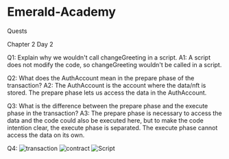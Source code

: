 # Emerald-Academy
Quests


Chapter 2 Day 2 

Q1: Explain why we wouldn't call changeGreeting in a script.
A1: A script does not modify the code, so changeGreeting wouldn't be called in a script. 

Q2: What does the AuthAccount mean in the prepare phase of the transaction?
A2: The AuthAccount is the account where the data/nft is stored. The prepare phase lets us access the data in the AuthAccount.

Q3: What is the difference between the prepare phase and the execute phase in the transaction?
A3: The prepare phase is necessary to access the data and the code could also be executed here, but to make the code intention clear, the execute phase is separated. The execute       phase cannot access the data on its own. 

Q4:
![transaction](https://user-images.githubusercontent.com/100004665/154785344-173ddfe1-39d9-47ab-976e-82b2501adcfb.PNG)
![contract](https://user-images.githubusercontent.com/100004665/154785345-cc9f6058-c64d-4b66-aa62-8adfa4a984e0.PNG)
![Script](https://user-images.githubusercontent.com/100004665/154785346-2e158b34-355c-411a-bc1c-ae2546374c0d.PNG)
